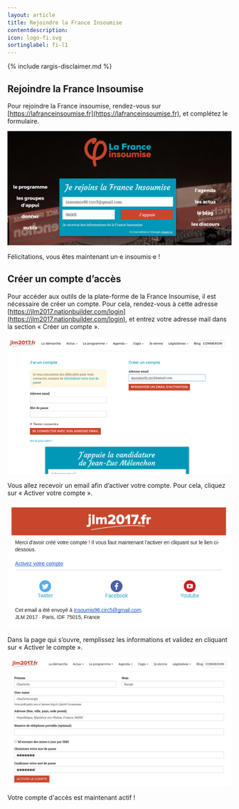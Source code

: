 ```yaml
---
layout: article
title: Rejoindre la France Insoumise
contentdescription:
icon: logo-fi.svg
sortinglabel: fi-l1
---
```


{% include rargis-disclaimer.md %}

## Rejoindre la France Insoumise

Pour rejoindre la France insoumise, rendez-vous sur [https://lafranceinsoumise.fr](https://lafranceinsoumise.fr), et complétez le formulaire.

![Formulaire d’adhésion à la France Insoumise](/assets/images/screenshots/franceinsoumise-form.png)

Félicitations, vous êtes maintenant un·e insoumis·e !

## Créer un compte d’accès

Pour accéder aux outils de la plate-forme de la France Insoumise, il est nécessaire de créer un compte. Pour cela, rendez-vous à cette adresse [https://jlm2017.nationbuilder.com/login](https://jlm2017.nationbuilder.com/login), et entrez votre adresse mail dans la section « Créer un compte ».

![Formulaire de création de compte](/assets/images/screenshots/fi-nationbuilder1.png)

Vous allez recevoir un email afin d’activer votre compte. Pour cela, cliquez sur « Activer votre compte ».

![Email d’activation du compte](/assets/images/screenshots/fi-nationbuilder2.png)

Dans la page qui s’ouvre, remplissez les informations et validez en cliquant sur « Activer le compte ».

![Formulaire de création de compte, deuxième étape](/assets/images/screenshots/fi-nationbuilder3.png)

Votre compte d'accès est maintenant actif !

